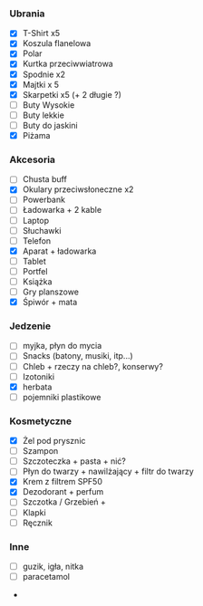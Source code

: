 ### Ubrania 
- [x]  T-Shirt x5
- [x]  Koszula flanelowa
- [x]  Polar
- [x]  Kurtka przeciwwiatrowa
- [x]  Spodnie x2
- [x]  Majtki x 5
- [x]  Skarpetki x5 (+ 2 długie ?)
- [ ]  Buty Wysokie
- [ ]  Buty lekkie
- [ ]  Buty do jaskini
- [x]  Piżama
### Akcesoria
- [ ] Chusta buff
- [x] Okulary przeciwsłoneczne x2
- [ ] Powerbank
- [ ] Ładowarka + 2 kable
- [ ] Laptop
- [ ] Słuchawki
- [ ] Telefon
- [x] Aparat + ładowarka
- [ ] Tablet
- [ ] Portfel
- [ ] Książka
- [ ] Gry planszowe
- [x] Śpiwór + mata
### Jedzenie
- [ ] myjka, płyn do mycia
- [ ] Snacks (batony, musiki, itp...)
- [ ] Chleb + rzeczy na chleb?, konserwy?
- [ ] Izotoniki
- [x] herbata
- [ ] pojemniki plastikowe
### Kosmetyczne
- [x] Żel pod prysznic
- [ ] Szampon
- [ ] Szczoteczka + pasta + nić?
- [ ] Płyn do twarzy + nawilżający + filtr do twarzy
- [x] Krem z filtrem SPF50
- [x] Dezodorant + perfum
- [ ] Szczotka / Grzebień +
- [ ] Klapki
- [ ] Ręcznik
### Inne
- [ ] guzik, igła, nitka
- [ ] paracetamol
-